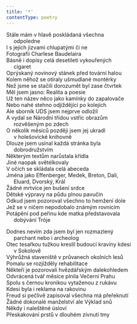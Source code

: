 ```yaml
---
title: '*'
contentType: poetry
---
```


<section>

Stále mám v hlavě poskládaná všechna  
     odpoledne  
I s jejich jizvami chlupatými či ne  
Fotografii Charlese Baudelaira  
Básně i dopisy celá desetiletí vykouřených  
     cigaret  
Oprýskaný novinový stánek před tovární halou  
Kolem něhož se otíraly ušmudlané montérky  
Než jsme se stačili dorozumět byl zase čtvrtek  
Měl jsem jasno: Realita a poesie  
Už ten název něco jako kamínky do zapalovače  
Nebo nahé stehno odjíždějící po kolejích  
Ale sborník UDS jsem nejprve odložil  
A vydal se Národní třídou vstříc obrazům  
     rozvěšeným po zdech  
O několik měsíců později jsem jej ukradl  
     v holešovické knihovně  
Dlouze jsem usínal každá stránka byla  
     dobrodružstvím  
Některým textům narůstala křídla  
Jiné naopak světélkovaly  
V očích se skládala celá abeceda  
Jména jako Effenberger, Medek, Breton, Dali,  
     Eluard, Dvorský, Král  
Žádné mrtvice jen bušení srdce  
Dětské výpravy na půdu plnou pavučin  
Odkud jsem pozoroval všechno to hemžení dole  
Jež se v ničem nepodobalo známým rovnicím  
Potápění pod peřinu kde matka představovala  
     dobývání Tróje

</section>

<section>

Dodnes nevím zda jsem byl jen rozmazlený  
     parchant nebo i archeolog  
Otec tesařkou tužkou kreslil budoucí kravíny kdesi  
     v Sokolově  
Výhrůžná staveniště v průvanech okolních lesů  
Pomalu se rozjížděly rehabilitace  
Někteří je pozorovali hvězdářským dalekohledem  
Odvrácená tvář měsíce plnila Večerní Prahu  
Spolu s černou kronikou vytaženou z rukávu  
Kdesi byla i reklama na rakovinu  
Freud si pečlivě zapisoval všechna má přeřeknutí  
Žádné dokonalé manželství ale Výklad snů  
Někdy i naleštěné úsloví  
Přeskakování prstů v dlouhém zívnutí tmy

</section>
